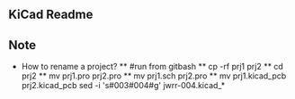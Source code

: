 KiCad Readme
------------


Note
------

* How to rename a project?
** #run from gitbash
** cp -rf prj1 prj2
** cd prj2
** mv prj1.pro prj2.pro
** mv prj1.sch prj2.pro
** mv prj1.kicad_pcb prj2.kicad_pcb
sed -i 's#003#004#g' jwrr-004.kicad_*

